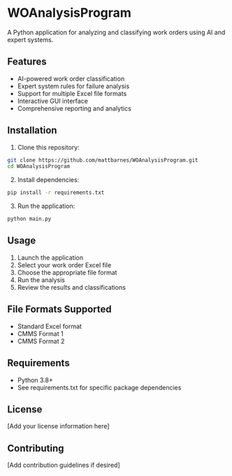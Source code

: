 # WOAnalysisProgram

A Python application for analyzing and classifying work orders using AI and expert systems.

## Features

- AI-powered work order classification
- Expert system rules for failure analysis
- Support for multiple Excel file formats
- Interactive GUI interface
- Comprehensive reporting and analytics

## Installation

1. Clone this repository:
```bash
git clone https://github.com/mattbarnes/WOAnalysisProgram.git
cd WOAnalysisProgram
```

2. Install dependencies:
```bash
pip install -r requirements.txt
```

3. Run the application:
```bash
python main.py
```

## Usage

1. Launch the application
2. Select your work order Excel file
3. Choose the appropriate file format
4. Run the analysis
5. Review the results and classifications

## File Formats Supported

- Standard Excel format
- CMMS Format 1
- CMMS Format 2

## Requirements

- Python 3.8+
- See requirements.txt for specific package dependencies

## License

[Add your license information here]

## Contributing

[Add contribution guidelines if desired] 